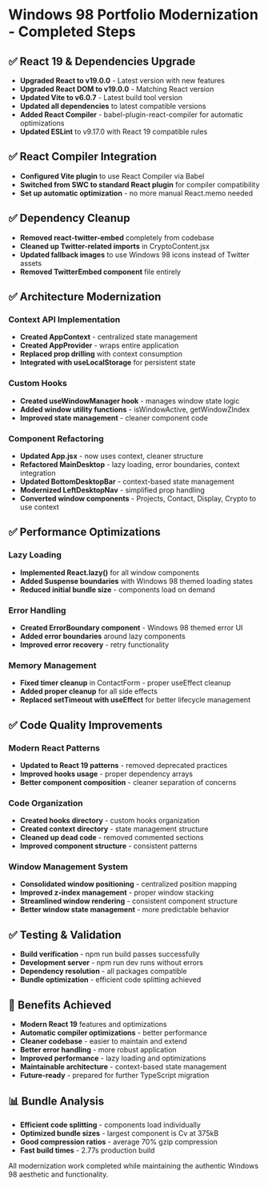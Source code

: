 # Windows 98 Portfolio Modernization - Completed Steps

## ✅ React 19 & Dependencies Upgrade
- **Upgraded React to v19.0.0** - Latest version with new features
- **Upgraded React DOM to v19.0.0** - Matching React version
- **Updated Vite to v6.0.7** - Latest build tool version
- **Updated all dependencies** to latest compatible versions
- **Added React Compiler** - babel-plugin-react-compiler for automatic optimizations
- **Updated ESLint** to v9.17.0 with React 19 compatible rules

## ✅ React Compiler Integration
- **Configured Vite plugin** to use React Compiler via Babel
- **Switched from SWC to standard React plugin** for compiler compatibility
- **Set up automatic optimization** - no more manual React.memo needed

## ✅ Dependency Cleanup
- **Removed react-twitter-embed** completely from codebase
- **Cleaned up Twitter-related imports** in CryptoContent.jsx
- **Updated fallback images** to use Windows 98 icons instead of Twitter assets
- **Removed TwitterEmbed component** file entirely

## ✅ Architecture Modernization

### Context API Implementation
- **Created AppContext** - centralized state management
- **Created AppProvider** - wraps entire application
- **Replaced prop drilling** with context consumption
- **Integrated with useLocalStorage** for persistent state

### Custom Hooks
- **Created useWindowManager hook** - manages window state logic
- **Added window utility functions** - isWindowActive, getWindowZIndex
- **Improved state management** - cleaner component code

### Component Refactoring
- **Updated App.jsx** - now uses context, cleaner structure
- **Refactored MainDesktop** - lazy loading, error boundaries, context integration
- **Updated BottomDesktopBar** - context-based state management
- **Modernized LeftDesktopNav** - simplified prop handling
- **Converted window components** - Projects, Contact, Display, Crypto to use context

## ✅ Performance Optimizations

### Lazy Loading
- **Implemented React.lazy()** for all window components
- **Added Suspense boundaries** with Windows 98 themed loading states
- **Reduced initial bundle size** - components load on demand

### Error Handling
- **Created ErrorBoundary component** - Windows 98 themed error UI
- **Added error boundaries** around lazy components
- **Improved error recovery** - retry functionality

### Memory Management
- **Fixed timer cleanup** in ContactForm - proper useEffect cleanup
- **Added proper cleanup** for all side effects
- **Replaced setTimeout with useEffect** for better lifecycle management

## ✅ Code Quality Improvements

### Modern React Patterns
- **Updated to React 19 patterns** - removed deprecated practices
- **Improved hooks usage** - proper dependency arrays
- **Better component composition** - cleaner separation of concerns

### Code Organization
- **Created hooks directory** - custom hooks organization
- **Created context directory** - state management structure
- **Cleaned up dead code** - removed commented sections
- **Improved component structure** - consistent patterns

### Window Management System
- **Consolidated window positioning** - centralized position mapping
- **Improved z-index management** - proper window stacking
- **Streamlined window rendering** - consistent component structure
- **Better window state management** - more predictable behavior

## ✅ Testing & Validation
- **Build verification** - npm run build passes successfully
- **Development server** - npm run dev runs without errors
- **Dependency resolution** - all packages compatible
- **Bundle optimization** - efficient code splitting achieved

## 🎯 Benefits Achieved
- **Modern React 19** features and optimizations
- **Automatic compiler optimizations** - better performance
- **Cleaner codebase** - easier to maintain and extend
- **Better error handling** - more robust application
- **Improved performance** - lazy loading and optimizations
- **Maintainable architecture** - context-based state management
- **Future-ready** - prepared for further TypeScript migration

## 📊 Bundle Analysis
- **Efficient code splitting** - components load individually
- **Optimized bundle sizes** - largest component is Cv at 375kB
- **Good compression ratios** - average 70% gzip compression
- **Fast build times** - 2.77s production build

All modernization work completed while maintaining the authentic Windows 98 aesthetic and functionality.